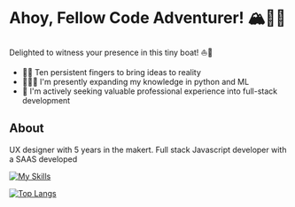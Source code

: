 <h1> Ahoy, Fellow Code Adventurer! 🏔️🧗🏻 </h1>  

Delighted to witness your presence in this tiny boat! ⛵️🌊

<ul>
  <li><span>🙌💡 </span> Ten persistent fingers to bring ideas to reality</li>
  <li><span>🧑🏻‍💻 </span> I'm presently expanding my knowledge in python and ML</li>
  <li><span>💼 </span> I'm actively seeking valuable professional experience into full-stack development</li>
</ul>

## About
<p> UX designer with 5 years in the makert. Full stack Javascript developer with a SAAS developed</p>


[![My Skills](https://skillicons.dev/icons?i=js,html,css,wasm)](https://skillicons.dev)


[![Top Langs](https://github-readme-stats.vercel.app/api/top-langs/?username=GabrielFagundst&layout=compact)](https://github.com/GabrielFagundst/github-readme-stats)
